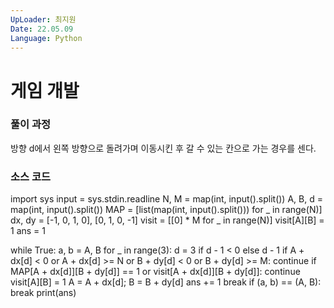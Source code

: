 ```yaml
---
UpLoader: 최지원
Date: 22.05.09
Language: Python
---
```


# 게임 개발

 
  

### 풀이 과정  
방향 d에서 왼쪽 방향으로 돌려가며 이동시킨 후 갈 수 있는 칸으로 가는 경우를 센다.


### 소스 코드
import sys
input = sys.stdin.readline
N, M = map(int, input().split())
A, B, d = map(int, input().split())
MAP = [list(map(int, input().split())) for _ in range(N)]
dx, dy = [-1, 0, 1, 0], [0, 1, 0, -1]
visit = [[0] * M for _ in range(N)]
visit[A][B] = 1
ans = 1

while True:
    a, b = A, B
    for _ in range(3):
        d = 3 if d - 1 < 0 else d - 1
        if A + dx[d] < 0 or A + dx[d] >= N or B + dy[d] < 0 or B + dy[d] >= M: continue
        if MAP[A + dx[d]][B + dy[d]] == 1 or visit[A + dx[d]][B + dy[d]]: continue
        visit[A][B] = 1
        A = A + dx[d]; B = B + dy[d]
        ans += 1
        break
    if (a, b) == (A, B): break
print(ans)
